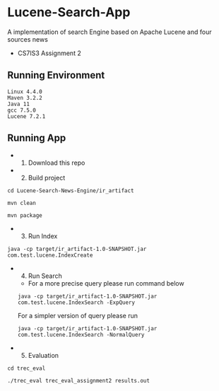 # Lucene-Search-App
A implementation of search Engine based on Apache Lucene and four sources news
 - CS7IS3 Assignment 2

## Running Environment

```
Linux 4.4.0
Maven 3.2.2
Java 11
gcc 7.5.0
Lucene 7.2.1
```

## Running App
- 1. Download this repo</br>
- 2. Build project
```shell
cd Lucene-Search-News-Engine/ir_artifact
```
```shell
mvn clean
```
```shell
mvn package
```
- 3. Run Index 
```shell
java -cp target/ir_artifact-1.0-SNAPSHOT.jar com.test.lucene.IndexCreate 
```
- 4. Run Search
  - For a more precise query please run command below
  ```shell
  java -cp target/ir_artifact-1.0-SNAPSHOT.jar com.test.lucene.IndexSearch -ExpQuery
  ```
    For a simpler version of query please run
  ```shell
  java -cp target/ir_artifact-1.0-SNAPSHOT.jar com.test.lucene.IndexSearch -NormalQuery
  ```
- 5. Evaluation</br>
```shell
cd trec_eval
```
```shell
./trec_eval trec_eval_assignment2 results.out
```
